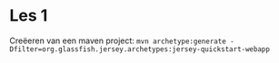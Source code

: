 # Les 1

Creëeren van een maven project:
`mvn archetype:generate -Dfilter=org.glassfish.jersey.archetypes:jersey-quickstart-webapp`